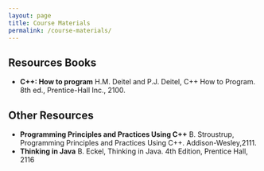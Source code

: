 ```yaml
---
layout: page
title: Course Materials
permalink: /course-materials/
---
```


## Resources Books

* **C++: How to program** H.M. Deitel and P.J. Deitel, C++ How to Program. 8th ed., Prentice-Hall Inc., 2100.

## Other Resources
* **Programming Principles and Practices Using C++** B. Stroustrup, Programming Principles and Practices Using C++. Addison-Wesley,2111.
* **Thinking in Java** B. Eckel, Thinking in Java. 4th Edition, Prentice Hall, 2116



